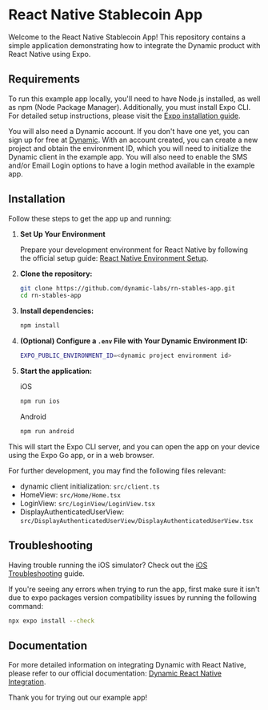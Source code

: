 # React Native Stablecoin App

Welcome to the React Native Stablecoin App! This repository contains a simple application demonstrating how to integrate the Dynamic product with React Native using Expo.

## Requirements

To run this example app locally, you'll need to have Node.js installed, as well as npm (Node Package Manager). Additionally, you must install Expo CLI. For detailed setup instructions, please visit the [Expo installation guide](https://docs.expo.dev/get-started/installation/).

You will also need a Dynamic account. If you don't have one yet, you can sign up for free at [Dynamic](https://dynamic.xyz/).
With an account created, you can create a new project and obtain the environment ID, which you will need to initialize the Dynamic client in the example app.
You will also need to enable the SMS and/or Email Login options to have a login method available in the example app.

## Installation

Follow these steps to get the app up and running:

1. **Set Up Your Environment**

   Prepare your development environment for React Native by following the official setup guide: [React Native Environment Setup](https://reactnative.dev/docs/set-up-your-environment).

2. **Clone the repository:**

   ```bash
   git clone https://github.com/dynamic-labs/rn-stables-app.git
   cd rn-stables-app
   ```

3. **Install dependencies:**

   ```bash
   npm install
   ```

4. **(Optional) Configure a `.env` File with Your Dynamic Environment ID:**

   ```bash
   EXPO_PUBLIC_ENVIRONMENT_ID=<dynamic project environment id>
   ```

5. **Start the application:**

   iOS

   ```bash
   npm run ios
   ```

   Android

   ```bash
   npm run android
   ```

This will start the Expo CLI server, and you can open the app on your device using the Expo Go app, or in a web browser.

For further development, you may find the following files relevant:

- dynamic client initialization: `src/client.ts`
- HomeView: `src/Home/Home.tsx`
- LoginView: `src/LoginView/LoginView.tsx`
- DisplayAuthenticatedUserView: `src/DisplayAuthenticatedUserView/DisplayAuthenticatedUserView.tsx`

## Troubleshooting

Having trouble running the iOS simulator?
Check out the [iOS Troubleshooting](./docs/ios-troubleshooting.md) guide.

If you're seeing any errors when trying to run the app, first make sure it isn't due to expo packages version compatibility issues by running the following command:

```bash
npx expo install --check
```

## Documentation

For more detailed information on integrating Dynamic with React Native, please refer to our official documentation: [Dynamic React Native Integration](https://docs.dynamic.xyz/react-native/introduction).

Thank you for trying out our example app!
